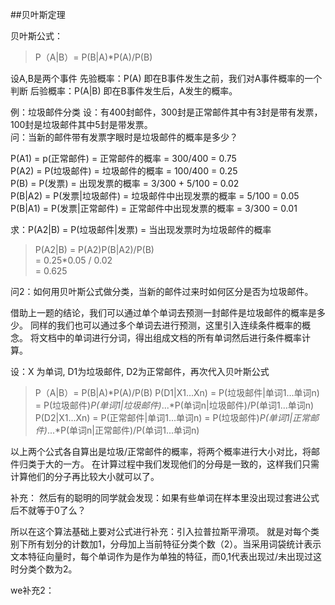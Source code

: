 ##贝叶斯定理

贝叶斯公式：  
>P（A|B）= P(B|A)*P(A)/P(B)
  
设A,B是两个事件
先验概率：P(A) 即在B事件发生之前，我们对A事件概率的一个判断
后验概率：P(A|B) 即在B事件发生后，A发生的概率。

例：垃圾邮件分类
设：有400封邮件，300封是正常邮件其中有3封是带有发票，100封是垃圾邮件其中5封是带发票。  
问：当新的邮件带有发票字眼时是垃圾邮件的概率是多少？

P(A1) = p(正常邮件) = 正常邮件的概率 = 300/400 = 0.75  
P(A2) = P(垃圾邮件) = 垃圾邮件的概率 = 100/400 = 0.25  
P(B) = P(发票) = 出现发票的概率 = 3/300 + 5/100 = 0.02  
P(B|A2) = P(发票|垃圾邮件) = 垃圾邮件中出现发票的概率 = 5/100 = 0.05  
P(B|A1) = P(发票|正常邮件) = 正常邮件中出现发票的概率 = 3/300 = 0.01  

求：P(A2|B) = P(垃圾邮件|发票) = 当出现发票时为垃圾邮件的概率  
> P(A2|B) = P(A2)P(B|A2)/P(B)   
>	= 0.25*0.05 / 0.02  
>	= 0.625  

问2：如何用贝叶斯公式做分类，当新的邮件过来时如何区分是否为垃圾邮件。

借助上一题的结论，我们可以通过单个单词去预测一封邮件是垃圾邮件的概率是多少。
同样的我们也可以通过多个单词去进行预测，这里引入连续条件概率的概念。
将文档中的单词进行分词，得出组成文档的所有单词然后进行条件概率计算。

设：X 为单词, D1为垃圾邮件, D2为正常邮件，再次代入贝叶斯公式
>P（A|B）= P(B|A)*P(A)/P(B)
P(D1|X1...Xn) = P(垃圾邮件|单词1...单词n) = P(垃圾邮件)*P(单词1|垃圾邮件)*...*P(单词n|垃圾邮件)/P(单词1...单词n)
P(D2|X1...Xn) = P(正常邮件|单词1...单词n) = P(垃圾邮件)*P(单词1|正常邮件)*...*P(单词n|正常邮件)/P(单词1...单词n)

以上两个公式各自算出是垃圾/正常邮件的概率，将两个概率进行大小对比，将邮件归类于大的一方。
在计算过程中我们发现他们的分母是一致的，这样我们只需计算他们的分子再比较大小就可以了。

补充：
然后有的聪明的同学就会发现：如果有些单词在样本里没出现过套进公式后不就等于0了么？

所以在这个算法基础上要对公式进行补充：引入拉普拉斯平滑项。
就是对每个类别下所有划分的计数加1，分母加上当前特征分类个数（2）。当采用词袋统计表示文本特征向量时，每个单词作为是作为单独的特征，而0,1代表出现过/未出现过这时分类个数为2。

we补充2：



